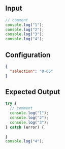 
## Input
```javascript input
// comment
console.log("1");
console.log("2");
console.log("3");
console.log("4");
```

## Configuration
```json configuration
{
  "selection": "0-65"
}
```

## Expected Output
```javascript expected output
try {
  // comment
  console.log("1");
  console.log("2");
  console.log("3");
} catch (error) {
  
}
console.log("4");
```
